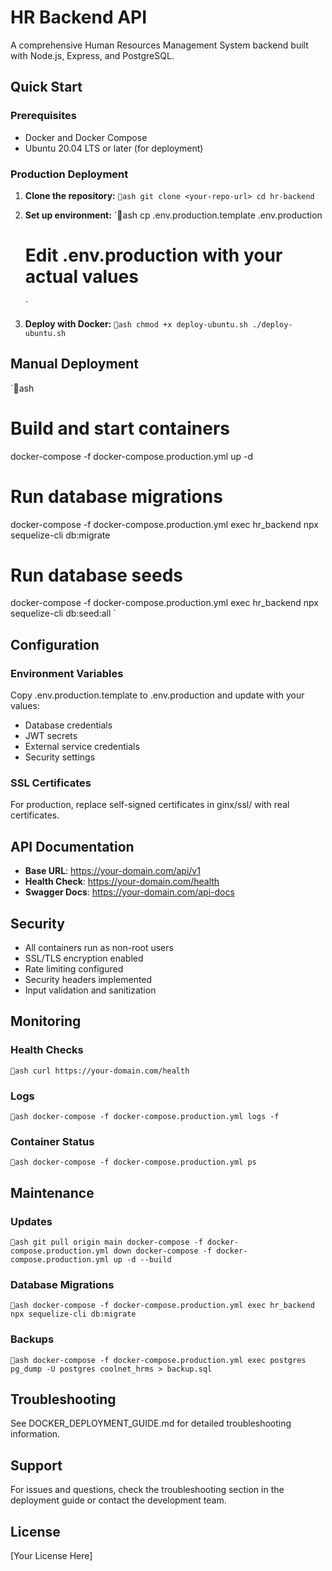 ﻿# HR Backend API

A comprehensive Human Resources Management System backend built with Node.js, Express, and PostgreSQL.

## Quick Start

### Prerequisites
- Docker and Docker Compose
- Ubuntu 20.04 LTS or later (for deployment)

### Production Deployment

1. **Clone the repository:**
   `ash
   git clone <your-repo-url>
   cd hr-backend
   `

2. **Set up environment:**
   `ash
   cp .env.production.template .env.production
   # Edit .env.production with your actual values
   `

3. **Deploy with Docker:**
   `ash
   chmod +x deploy-ubuntu.sh
   ./deploy-ubuntu.sh
   `

## Manual Deployment

`ash
# Build and start containers
docker-compose -f docker-compose.production.yml up -d

# Run database migrations
docker-compose -f docker-compose.production.yml exec hr_backend npx sequelize-cli db:migrate

# Run database seeds
docker-compose -f docker-compose.production.yml exec hr_backend npx sequelize-cli db:seed:all
`

## Configuration

### Environment Variables
Copy .env.production.template to .env.production and update with your values:

- Database credentials
- JWT secrets
- External service credentials
- Security settings

### SSL Certificates
For production, replace self-signed certificates in 
ginx/ssl/ with real certificates.

## API Documentation

- **Base URL**: https://your-domain.com/api/v1
- **Health Check**: https://your-domain.com/health
- **Swagger Docs**: https://your-domain.com/api-docs

## Security

- All containers run as non-root users
- SSL/TLS encryption enabled
- Rate limiting configured
- Security headers implemented
- Input validation and sanitization

## Monitoring

### Health Checks
`ash
curl https://your-domain.com/health
`

### Logs
`ash
docker-compose -f docker-compose.production.yml logs -f
`

### Container Status
`ash
docker-compose -f docker-compose.production.yml ps
`

## Maintenance

### Updates
`ash
git pull origin main
docker-compose -f docker-compose.production.yml down
docker-compose -f docker-compose.production.yml up -d --build
`

### Database Migrations
`ash
docker-compose -f docker-compose.production.yml exec hr_backend npx sequelize-cli db:migrate
`

### Backups
`ash
docker-compose -f docker-compose.production.yml exec postgres pg_dump -U postgres coolnet_hrms > backup.sql
`

## Troubleshooting

See DOCKER_DEPLOYMENT_GUIDE.md for detailed troubleshooting information.

## Support

For issues and questions, check the troubleshooting section in the deployment guide or contact the development team.

## License

[Your License Here]
